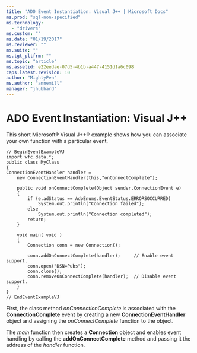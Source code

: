 ```yaml
---
title: "ADO Event Instantiation: Visual J++ | Microsoft Docs"
ms.prod: "sql-non-specified"
ms.technology:
  - "drivers"
ms.custom: ""
ms.date: "01/19/2017"
ms.reviewer: ""
ms.suite: ""
ms.tgt_pltfrm: ""
ms.topic: "article"
ms.assetid: e22eedae-07d5-4b1b-a447-4151d1a6c098
caps.latest.revision: 10
author: "MightyPen"
ms.author: "annemill"
manager: "jhubbard"
---
```

# ADO Event Instantiation: Visual J++
This short Microsoft® Visual J++® example shows how you can associate your own function with a particular event.  
  
```  
// BeginEventExampleVJ  
import wfc.data.*;  
public class MyClass  
{  
ConnectionEventHandler handler =   
    new ConnectionEventHandler(this,"onConnectComplete");  
  
    public void onConnectComplete(Object sender,ConnectionEvent e)  
    {  
        if (e.adStatus == AdoEnums.EventStatus.ERRORSOCCURRED)   
            System.out.println("Connection failed");  
        else  
            System.out.println("Connection completed");  
        return;  
    }  
  
    void main( void )  
    {  
        Connection conn = new Connection();  
  
        conn.addOnConnectComplete(handler);     // Enable event support.  
        conn.open("DSN=Pubs");  
        conn.close();  
        conn.removeOnConnectComplete(handler);  // Disable event support.  
    }  
}  
// EndEventExampleVJ  
```  
  
 First, the class method *onConnectionComplete* is associated with the **ConnectionComplete** event by creating a new **ConnectionEventHandler** object and assigning the *onConnectComplete* function to the object.  
  
 The *main* function then creates a **Connection** object and enables event handling by calling the **addOnConnectComplete** method and passing it the address of the *handler* function.